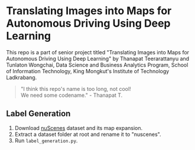 # Translating Images into Maps for Autonomous Driving Using Deep Learning

This repo is a part of senior project titled "Translating Images into Maps for Autonomous Driving Using Deep Learning" by Thanapat Teerarattanyu and Tunlaton Wongchai, Data Science and Business Analytics Program, School of Information Technology, King Mongkut's Institute of Technology Ladkrabang.

> "I think this repo's name is too long, not cool!<br>
> We need some codename." - Thanapat T.


## Label Generation
1. Download [nuScenes](https://www.nuscenes.org/nuscenes) dataset and its map expansion.
2. Extract a dataset folder at root and rename it to "nuscenes".
3. Run `label_generation.py`.
